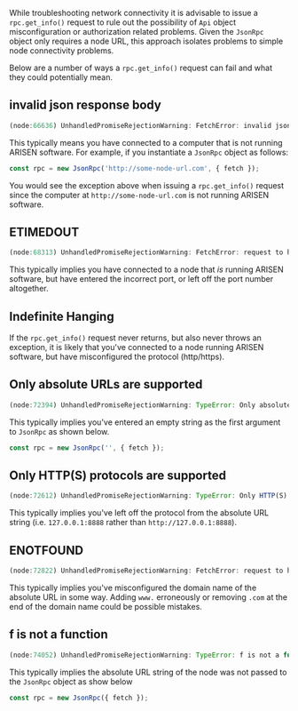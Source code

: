 While troubleshooting network connectivity it is advisable to issue a `rpc.get_info()` request to rule out the possibility of `Api` object misconfiguration or authorization related problems.  Given the `JsonRpc` object only requires a node URL, this approach isolates problems to simple node connectivity problems.

Below are a number of ways a `rpc.get_info()` request can fail and what they could potentially mean.

## invalid json response body
```javascript
(node:66636) UnhandledPromiseRejectionWarning: FetchError: invalid json response body at http://www.some-node-url.com/v1/chain/get_info reason: Unexpected token < in JSON at position 0
```

This typically means you have connected to a computer that is not running ARISEN software.  For example, if you instantiate a `JsonRpc` object as follows:

```javascript
const rpc = new JsonRpc('http://some-node-url.com', { fetch });
```

You would see the exception above when issuing a `rpc.get_info()` request since the computer at `http://some-node-url.com` is not running ARISEN software.

## ETIMEDOUT
```javascript
(node:68313) UnhandledPromiseRejectionWarning: FetchError: request to http://some-node-url.com:8000/v1/chain/get_info failed, reason: connect ETIMEDOUT 53.140.50.180:8000
```

This typically implies you have connected to a node that *is* running ARISEN software, but have entered the incorrect port, or left off the port number altogether.

## Indefinite Hanging
If the `rpc.get_info()` request never returns, but also never throws an exception, it is likely that you've connected to a node running ARISEN software, but have misconfigured the protocol (http/https).

## Only absolute URLs are supported
```javascript
(node:72394) UnhandledPromiseRejectionWarning: TypeError: Only absolute URLs are supported
```

This typically implies you've entered an empty string as the first argument to `JsonRpc` as shown below.

```javascript
const rpc = new JsonRpc('', { fetch });
```

## Only HTTP(S) protocols are supported
```javascript
(node:72612) UnhandledPromiseRejectionWarning: TypeError: Only HTTP(S) protocols are supported
```
This typically implies you've left off the protocol from the absolute URL string (i.e. `127.0.0.1:8888` rather than `http://127.0.0.1:8888`).


## ENOTFOUND
```javascript
(node:72822) UnhandledPromiseRejectionWarning: FetchError: request to http://www.some-node-url.com:8888/v1/chain/get_info failed, reason: getaddrinfo ENOTFOUND www.some-node-url.com
```
This typically implies you've misconfigured the domain name of the absolute URL in some way.  Adding `www.` erroneously or removing `.com` at the end of the domain name could be possible mistakes.

## f is not a function
```javascript
(node:74052) UnhandledPromiseRejectionWarning: TypeError: f is not a function
```
This typically implies the absolute URL string of the node was not passed to the `JsonRpc` object as show below

```javascript
const rpc = new JsonRpc({ fetch });
```

